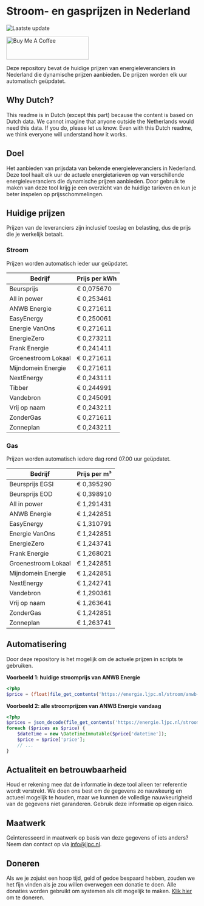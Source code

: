 # Stroom- en gasprijzen in Nederland

![Laatste update](https://img.shields.io/badge/laatste%20update-2024--10--24%2003%3A00%20CET-brightgreen)

<a href="https://www.buymeacoffee.com/Lars-" target="_blank"><img src="https://cdn.buymeacoffee.com/buttons/v2/default-orange.png" alt="Buy Me A Coffee" height="60" style="height: 60px !important;width: 217px !important;" ></a>

Deze repository bevat de huidige prijzen van energieleveranciers in Nederland die dynamische prijzen aanbieden. De prijzen worden elk uur automatisch geüpdatet.

## Why Dutch?

This readme is in Dutch (except this part) because the content is based on Dutch data. We cannot imagine that anyone outside the Netherlands would need this data. If you do, please let us know. Even with this Dutch readme, we think
everyone will understand how it works.

## Doel

Het aanbieden van prijsdata van bekende energieleveranciers in Nederland. Deze tool haalt elk uur de actuele energietarieven op van verschillende energieleveranciers die dynamische prijzen aanbieden. Door gebruik te maken van deze tool
krijg je een overzicht van de huidige tarieven en kun je beter inspelen op prijsschommelingen.

## Huidige prijzen

Prijzen van de leveranciers zijn inclusief toeslag en belasting, dus de prijs die je werkelijk betaalt.

### Stroom

Prijzen worden automatisch ieder uur geüpdatet.

 Bedrijf | Prijs per kWh 
---------|---------------
Beursprijs | € 0,075670
All in power | € 0,253461
ANWB Energie | € 0,271611
EasyEnergy | € 0,250061
Energie VanOns | € 0,271611
EnergieZero | € 0,273211
Frank Energie | € 0,241411
Groenestroom Lokaal | € 0,271611
Mijndomein Energie | € 0,271611
NextEnergy | € 0,243111
Tibber | € 0,244991
Vandebron | € 0,245091
Vrij op naam | € 0,243211
ZonderGas | € 0,271611
Zonneplan | € 0,243211


### Gas

Prijzen worden automatisch iedere dag rond 07.00 uur geüpdatet.

 Bedrijf | Prijs per m³ 
---------|--------------
Beursprijs EGSI | € 0,395290
Beursprijs EOD | € 0,398910
All in power | € 1,291431
ANWB Energie | € 1,242851
EasyEnergy | € 1,310791
Energie VanOns | € 1,242851
EnergieZero | € 1,243741
Frank Energie | € 1,268021
Groenestroom Lokaal | € 1,242851
Mijndomein Energie | € 1,242851
NextEnergy | € 1,242741
Vandebron | € 1,290361
Vrij op naam | € 1,263641
ZonderGas | € 1,242851
Zonneplan | € 1,263741


## Automatisering

Door deze repository is het mogelijk om de actuele prijzen in scripts te gebruiken.

**Voorbeeld 1: huidige stroomprijs van ANWB Energie**

```php
<?php
$price = (float)file_get_contents('https://energie.ljpc.nl/stroom/anwb-energie-nu.txt');

```

**Voorbeeld 2: alle stroomprijzen van ANWB Energie vandaag**

```php
<?php
$prices = json_decode(file_get_contents('https://energie.ljpc.nl/stroom/all-in-power-vandaag.json'),true);
foreach ($prices as $price) {
    $dateTime = new \DateTimeImmutable($price['datetime']);
    $price = $price['price'];
    // ...
}
```

## Actualiteit en betrouwbaarheid

Houd er rekening mee dat de informatie in deze tool alleen ter referentie wordt verstrekt. We doen ons best om de gegevens zo nauwkeurig en actueel mogelijk te houden, maar we kunnen de volledige nauwkeurigheid van de gegevens niet
garanderen. Gebruik deze informatie op eigen risico.

## Maatwerk

Geïnteresseerd in maatwerk op basis van deze gegevens of iets anders? Neem dan contact op
via [info@ljpc.nl](mailto:info@ljpc.nl?subject=Energie%20prijzen).

## Doneren

Als we je zojuist een hoop tijd, geld of gedoe bespaard hebben, zouden we het fijn vinden als je zou willen overwegen een
donatie te doen. Alle donaties worden gebruikt om systemen als dit mogelijk te
maken. [Klik hier](https://www.buymeacoffee.com/Lars-) om te doneren.
